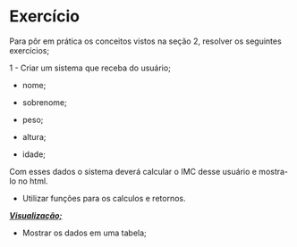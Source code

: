 # Exercício

Para pôr em prática os conceitos vistos na seção 2, resolver os seguintes exercícios;

1 - Criar um sistema que receba do usuário;

* nome;

* sobrenome;

* peso;

* altura;

* idade;

Com esses dados o sistema deverá calcular o IMC desse usuário e mostra-lo no html.

* Utilizar funções para os calculos e retornos.

***<u>Visualização;</u>***

* Mostrar os dados em uma tabela;
